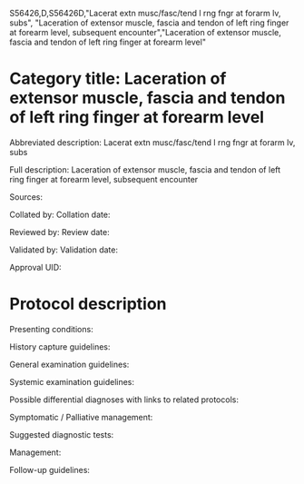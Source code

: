 S56426,D,S56426D,"Lacerat extn musc/fasc/tend l rng fngr at forarm lv, subs", "Laceration of extensor muscle, fascia and tendon of left ring finger at forearm level, subsequent encounter","Laceration of extensor muscle, fascia and tendon of left ring finger at forearm level"
# Category title: Laceration of extensor muscle, fascia and tendon of left ring finger at forearm level

Abbreviated description: Lacerat extn musc/fasc/tend l rng fngr at forarm lv, subs

Full description: Laceration of extensor muscle, fascia and tendon of left ring finger at forearm level, subsequent encounter

Sources:

Collated by:
Collation date:

Reviewed by:
Review date:

Validated by:
Validation date:

Approval UID:

# Protocol description

Presenting conditions:

History capture guidelines:

General examination guidelines:

Systemic examination guidelines:

Possible differential diagnoses with links to related protocols:

Symptomatic / Palliative management:

Suggested diagnostic tests:

Management:

Follow-up guidelines:
